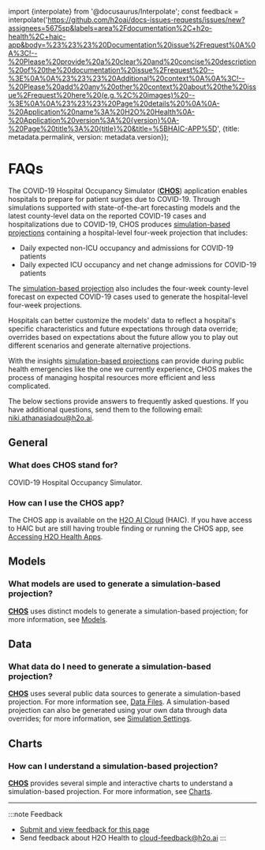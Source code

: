 import {interpolate} from '@docusaurus/Interpolate';
const feedback = interpolate('https://github.com/h2oai/docs-issues-requests/issues/new?assignees=5675sp&labels=area%2Fdocumentation%2C+h2o-health%2C+haic-app&body=%23%23%23%20Documentation%20issue%2Frequest%0A%0A%3C!--%20Please%20provide%20a%20clear%20and%20concise%20description%20of%20the%20documentation%20issue%2Frequest%20--%3E%0A%0A%23%23%23%20Additional%20context%0A%0A%3C!--%20Please%20add%20any%20other%20context%20about%20the%20issue%2Frequest%20here%20(e.g.%2C%20images)%20--%3E%0A%0A%23%23%23%20Page%20details%20%0A%0A-%20Application%20name%3A%20H2O%20Health%0A-%20Application%20version%3A%20{version}%0A-%20Page%20title%3A%20{title}%20&title=%5BHAIC-APP%5D', {title: metadata.permalink, version: metadata.version});

# FAQs 

The COVID-19 Hospital Occupancy Simulator ([**CHOS**](terminology.md#chos)) application enables hospitals to prepare for patient surges due to COVID-19. Through simulations supported with state-of-the-art forecasting models and the latest county-level data on the reported COVID-19 cases and hospitalizations due to COVID-19, CHOS produces [simulation-based projections](terminology.md#simulation-based-projection) containing a hospital-level four-week projection that includes:

- Daily expected non-ICU occupancy and admissions for COVID-19 patients 
- Daily expected ICU occupancy and net change admissions for COVID-19 patients 

The [simulation-based projection](terminology.md#simulation-based-projection) also includes the four-week county-level forecast on expected COVID-19 cases used to generate the hospital-level four-week projections.

Hospitals can better customize the models' data to reflect a hospital's specific characteristics and future expectations through data override; overrides based on expectations about the future allow you to play out different scenarios and generate alternative projections.

With the insights [simulation-based projections](terminology.md#simulation-based-projection) can provide during public health emergencies like the one we currently experience, CHOS makes the process of managing hospital resources more efficient and less complicated.

The below sections provide answers to frequently asked questions. If you have additional questions, send them to the following email: <niki.athanasiadou@h2o.ai>.

## General 

### What does CHOS stand for?

COVID-19 Hospital Occupancy Simulator.

### How can I use the CHOS app? 

The CHOS app is available on the [H2O AI Cloud](https://cloud.h2o.ai/login?referer=%2F) (HAIC). If you have access to HAIC but are still having trouble finding or running the CHOS app, see [Accessing H2O Health Apps](get-started/access-h2o-health-apps/access-h2o-health-apps.md).

## Models 

### What models are used to generate a simulation-based projection? 

[**CHOS**](terminology.md#chos) uses distinct models to generate a simulation-based projection; for more information, see [Models](models.md).

## Data

### What data do I need to generate a simulation-based projection? 

[**CHOS**](terminology.md#chos) uses several public data sources to generate a simulation-based projection. For more information see, [Data Files](data-files.md). A simulation-based projection can also be generated using your own data through data overrides; for more information, see [Simulation Settings](simulation-settings.md).

## Charts 

### How can I understand a simulation-based projection? 

[**CHOS**](terminology.md#chos) provides several simple and interactive charts to understand a  simulation-based projection. For more information, see [Charts](charts/charts.md).

***
:::note Feedback
  - <a href={feedback}>Submit and view feedback for this page</a>
  - Send feedback about H2O Health to <cloud-feedback@h2o.ai>
:::